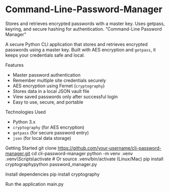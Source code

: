 # Command-Line-Password-Manager
Stores and retrieves encrypted passwords with a master key. Uses getpass, keyring, and secure hashing for authentication.
“Command-Line Password Manager”


A secure Python CLI application that stores and retrieves encrypted passwords using a master key. Built with AES encryption and `getpass`, it keeps your credentials safe and local.

Features
-  Master password authentication
-  Remember multiple site credentials securely
-  AES encryption using Fernet (`cryptography`)
-  Stores data in a local JSON vault file
-  View saved passwords only after successful login
-  Easy to use, secure, and portable


Technologies Used
- Python 3.x
- `cryptography` (for AES encryption)
- `getpass` (for secure password entry)
- `json` (for local data storage)

Getting Started
git clone https://github.com/your-username/cli-password-manager.git
cd cli-password-manager
python -m venv .venv
.venv\Scripts\activate   # Or source .venv/bin/activate (Linux/Mac)
pip install cryptographypython password_manager.py

Install dependencies
pip install cryptography

Run the application
main.py
